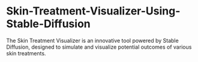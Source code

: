 # Skin-Treatment-Visualizer-Using-Stable-Diffusion
The Skin Treatment Visualizer is an innovative tool powered by Stable Diffusion, designed to simulate and visualize potential outcomes of various skin treatments.
